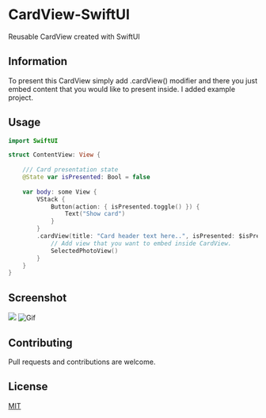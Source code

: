 # CardView-SwiftUI

Reusable CardView created with SwiftUI

## Information

To present this CardView simply add .cardView() modifier and there you just embed content that you would like to present inside.
I added example project.

## Usage

```swift
import SwiftUI

struct ContentView: View {
    
    /// Card presentation state
    @State var isPresented: Bool = false
    
    var body: some View {
        VStack {
            Button(action: { isPresented.toggle() }) {
                Text("Show card")
            }
        }
        .cardView(title: "Card header text here..", isPresented: $isPresented) {
            // Add view that you want to embed inside CardView.
            SelectedPhotoView()
        }
    }
}

```

## Screenshot 

![](name-of-giphy.gif)
![Gif](https://media.giphy.com/media/816iMIzaPjn6BDK7fX/giphy.gif)

## Contributing
Pull requests and contributions are welcome.

## License
[MIT](https://choosealicense.com/licenses/mit/)
